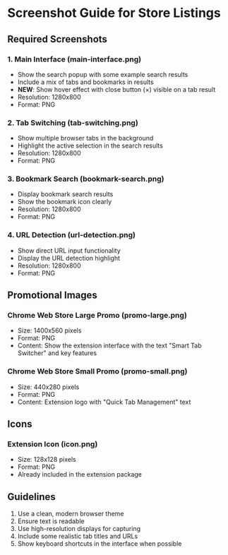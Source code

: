 # Screenshot Guide for Store Listings

## Required Screenshots

### 1. Main Interface (main-interface.png)
- Show the search popup with some example search results
- Include a mix of tabs and bookmarks in results
- **NEW**: Show hover effect with close button (×) visible on a tab result
- Resolution: 1280x800
- Format: PNG

### 2. Tab Switching (tab-switching.png)
- Show multiple browser tabs in the background
- Highlight the active selection in the search results
- Resolution: 1280x800
- Format: PNG

### 3. Bookmark Search (bookmark-search.png)
- Display bookmark search results
- Show the bookmark icon clearly
- Resolution: 1280x800
- Format: PNG

### 4. URL Detection (url-detection.png)
- Show direct URL input functionality
- Display the URL detection highlight
- Resolution: 1280x800
- Format: PNG

## Promotional Images

### Chrome Web Store Large Promo (promo-large.png)
- Size: 1400x560 pixels
- Format: PNG
- Content: Show the extension interface with the text "Smart Tab Switcher" and key features

### Chrome Web Store Small Promo (promo-small.png)
- Size: 440x280 pixels
- Format: PNG
- Content: Extension logo with "Quick Tab Management" text

## Icons

### Extension Icon (icon.png)
- Size: 128x128 pixels
- Format: PNG
- Already included in the extension package

## Guidelines
1. Use a clean, modern browser theme
2. Ensure text is readable
3. Use high-resolution displays for capturing
4. Include some realistic tab titles and URLs
5. Show keyboard shortcuts in the interface when possible 